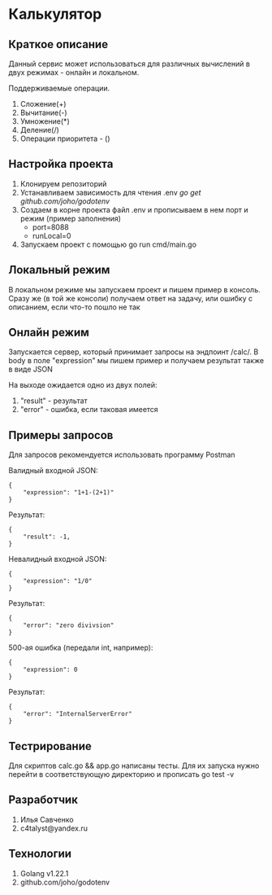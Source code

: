 <H1>Калькулятор</H1>

<h2>Краткое описание</h2>
<p>Данный сервис может использоваться для различных вычислений в двух режимах - онлайн и локальном.</p>
<p>Поддерживаемые операции.
<ol>
  <li>Сложение(+)</li>
  <li>Вычитание(-)</li>
  <li>Умножение(*)</li>
  <li>Деление(/)</li>
  <li>Операции приоритета - ()</li>
</ol>
</p>

<h2>Настройка проекта</h2>
<ol>
  <li>Клонируем репозиторий</li>
  <li>Устанавливаем зависимость для чтения .env <i>go get github.com/joho/godotenv</i></li>
  <li>Создаем в корне проекта файл .env и прописываем в нем порт и режим (пример заполнения)
  <ul>
    <li>port=8088</li>
    <li>runLocal=0</li>
  </ul>
  </li>
  <li>Запускаем проект с помощью go run cmd/main.go</li>
</ol>

<h2>Локальный режим</h2>
<p>В локальном режиме мы запускаем проект и пишем пример в консоль. Сразу же (в той же консоли) получаем ответ на задачу, или
ошибку с описанием, если что-то пошло не так
</p>

<h2>Онлайн режим</h2>
<p>Запускается сервер, который принимает запросы на эндпоинт /calc/. В body в поле "expression" мы пишем пример и получаем результат также в виде JSON
</p>
<p>На выходе ожидается одно из двух полей:
  <ol>
    <li>"result" - результат</li>
    <li>"error" - ошибка, если таковая имеется</li>
  </ol>
</p>

<h2>Примеры запросов</h2>

Для запросов рекомендуется использовать программу Postman

Валидный входной JSON:
```plaintext
{
    "expression": "1+1-(2+1)"
}
```

Результат:
```plaintext
{
    "result": -1,
}
```


Невалидный входной JSON:
```plaintext
{
    "expression": "1/0"
}
```

Результат:
```plaintext
{
    "error": "zero divivsion"
}
```


500-ая ошибка (передали int, например):
```plaintext
{
    "expression": 0
}
```

Результат:
```plaintext
{
    "error": "InternalServerError"
}
```

<h2>Тестрирование</h2>

<p>Для скриптов calc.go && app.go написаны тесты. Для их запуска нужно перейти в соответствующую директорию и прописать go test -v</p>

<h2>Разработчик</h2>
<ol>
  <li>Илья Савченко</li>
  <li>c4talyst@yandex.ru</li>
</ol>

<h2>Технологии</h2>
<ol>
  <li>Golang v1.22.1</li>
  <li>github.com/joho/godotenv</li>
</ol>
